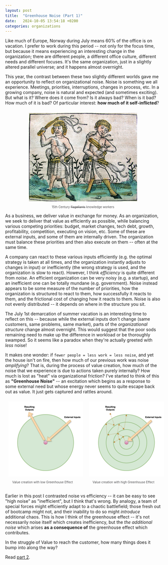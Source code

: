 ```yaml
---
layout: post
title:  "Greenhouse Noise (Part 1)"
date:   2024-10-05 13:54:18 +0200
categories: organizations 
---
```


Like much of Europe, Norway during July means 60% of the office is on vacation. I prefer to work during this period -- not only for the focus time, but because it means experiencing an interesting change in the organization; there are different people, a different office culture, different needs and different focuses. It's the same organization, just in a slightly altered parallel universe; and it happens almost overnight.

This year, the contrast between these two slightly different worlds gave me an opportunity to reflect on organizational noise. Noise is something we all experience. Meetings, priorities, interruptions, changes in process, etc. In a growing company, noise is natural and expected (and sometimes exciting). But what is it? Where does it come from? Is it always bad? When is it bad? How much of it is bad? Of particular interest: **how much of it self-inflicted**?

<div align="center" style="text-align: center; margin-bottom: 10px;">
   <img src="/assets/flagellants.jpg" width="350px" style="padding:10px;" alt="A SaaS company hard at work."/>
   <div style="color: #4D4D4F; font-size: 0.7em;"> 15th Century <s>flagellants</s> knowledge workers</div>
</div>

As a business, we deliver value in exchange for money. As an organization, we seek to deliver that value as efficiently as possible, while balancing various competing priorities: budget, market changes, tech debt, growth, profitability, competition, executing on vision, etc. Some of these are external inputs, and some of them are internally driven. The organization must balance these priorities and then also execute on them -- often at the same time. 

A company can react to these various inputs efficiently (e.g. the optimal strategy is taken at all times, and the organization instantly adjusts to changes in input) or inefficiently (the wrong strategy is used, and the organization is slow to react). However, I think _efficiency_ is quite different from _noise_. An efficient organization can be very noisy (e.g. a startup), and an inefficient one can be totally mundane (e.g. government). Noise instead appears to be some measure of the number of priorities, how the organization is structured to react to them, how successfully it reacts to them, and the frictional cost of changing how it reacts to them. Noise is also not evenly distributed -- it depends on where in the structure you sit. 

The July 1st demarcation of summer vacation is an interesting time to reflect on this -- because while the external inputs don't change (same customers, same problems, same market), parts of the _organizational structure_ change almost overnight. This would suggest that the poor sods remaining need to make up the difference in workload or be thoroughly swamped. So it seems like a paradox when they're actually greeted with _less_ noise!

It makes one wonder: if `fewer people = less work = less noise`, and yet the house isn't on fire, then how much of our previous work was noise _amplifying_? That is, during the process of value creation, how much of the noise that we experience is due to actions taken purely internally? How much is lost as "heat" via organizational friction? I've started to think of this as **"Greenhouse Noise"** -- an excitation which begins as a response to some external need but whose energy never seems to quite escape back out as value. It just gets captured and rattles around.

<div style="display: flex; justify-content: center; gap: 20px; margin-bottom: 30px">

<div style="text-align: center; max-width: 100%; height: auto;">
   <img src="/assets/low_noise2.jpg" width="300px" style="padding:10px;" alt="A SaaS company hard at work."/>
   <div style="color: #4D4D4F; font-size: 0.7em;"> Value creation with low Greenhouse Effect</div>
</div>

<div style="text-align: center; mmax-width: 100%; height: auto;">
   <img src="/assets/high_noise2.jpg" width="300px" style="padding:10px;" alt="A SaaS company hard at work."/>
   <div style="color: #4D4D4F; font-size: 0.7em;"> Value creation with high Greenhouse Effect</div>
</div>

</div>

Earlier in this post I contrasted noise vs efficiency -- it can be easy to see "high noise" as "inefficient", but I think that's wrong. By analogy, a team of special forces might efficiently adapt to a chaotic battlefield; those fresh out of bootcamp might not, and their inability to do so might _introduce_ additional chaos. This is how I think of the greenhouse effect -- it's not necessarily noise itself which creates inefficiency, but the _the additional noise_ which arises **as a consequence of** the greenhouse effect which contributes. 

In the struggle of Value to reach the customer, how many things does it bump into along the way?

Read <a href="https://www.dbr.sh/organizations/2024/10/23/ships-darkness.html">part 2</a>.
